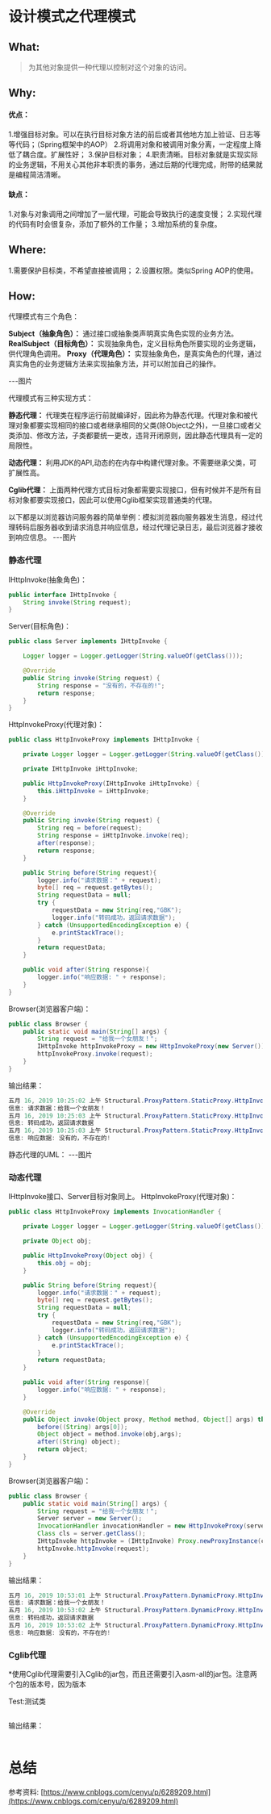 # 设计模式之代理模式
## What:
>为其他对象提供一种代理以控制对这个对象的访问。
## Why:
#### 优点：
1.增强目标对象。可以在执行目标对象方法的前后或者其他地方加上验证、日志等等代码；（Spring框架中的AOP）
2.将调用对象和被调用对象分离，一定程度上降低了耦合度。扩展性好；
3.保护目标对象；
4.职责清晰。目标对象就是实现实际的业务逻辑，不用关心其他非本职责的事务，通过后期的代理完成，附带的结果就是编程简洁清晰。

#### 缺点：
1.对象与对象调用之间增加了一层代理，可能会导致执行的速度变慢；
2.实现代理的代码有时会很复杂，添加了额外的工作量；
3.增加系统的复杂度。

## Where:
1.需要保护目标类，不希望直接被调用；
2.设置权限。类似Spring AOP的使用。

## How:

代理模式有三个角色：

**Subject（抽象角色）：** 通过接口或抽象类声明真实角色实现的业务方法。
**RealSubject（目标角色）：** 实现抽象角色，定义目标角色所要实现的业务逻辑，供代理角色调用。
**Proxy（代理角色）：** 实现抽象角色，是真实角色的代理，通过真实角色的业务逻辑方法来实现抽象方法，并可以附加自己的操作。

---图片

代理模式有三种实现方式：

**静态代理：** 代理类在程序运行前就编译好，因此称为静态代理。代理对象和被代理对象都要实现相同的接口或者继承相同的父类(除Object之外)，一旦接口或者父类添加、修改方法，子类都要统一更改，违背开闭原则，因此静态代理具有一定的局限性。

**动态代理：** 利用JDK的API,动态的在内存中构建代理对象。不需要继承父类，可扩展性高。

**Cglib代理：** 上面两种代理方式目标对象都需要实现接口，但有时候并不是所有目标对象都要实现接口，因此可以使用Cglib框架实现普通类的代理。

以下都是以浏览器访问服务器的简单举例：模拟浏览器向服务器发生消息，经过代理转码后服务器收到请求消息并响应信息，经过代理记录日志，最后浏览器才接收到响应信息。
---图片

### 静态代理

IHttpInvoke(抽象角色)：
```java
public interface IHttpInvoke {
    String invoke(String request);
}
```
Server(目标角色)：
```java
public class Server implements IHttpInvoke {

    Logger logger = Logger.getLogger(String.valueOf(getClass()));

    @Override
    public String invoke(String request) {
        String response = "没有的，不存在的!";
        return response;
    }
}
```
HttpInvokeProxy(代理对象)：
```java
public class HttpInvokeProxy implements IHttpInvoke {

    private Logger logger = Logger.getLogger(String.valueOf(getClass()));

    private IHttpInvoke iHttpInvoke;

    public HttpInvokeProxy(IHttpInvoke iHttpInvoke) {
        this.iHttpInvoke = iHttpInvoke;
    }

    @Override
    public String invoke(String request) {
        String req = before(request);
        String response = iHttpInvoke.invoke(req);
        after(response);
        return response;
    }

    public String before(String request){
        logger.info("请求数据：" + request);
        byte[] req = request.getBytes();
        String requestData = null;
        try {
            requestData = new String(req,"GBK");
            logger.info("转码成功，返回请求数据");
        } catch (UnsupportedEncodingException e) {
            e.printStackTrace();
        }
        return requestData;
    }

    public void after(String response){
        logger.info("响应数据: " + response);
    }
}
```
Browser(浏览器客户端)：
```java
public class Browser {
    public static void main(String[] args) {
        String request = "给我一个女朋友！";
        IHttpInvoke httpInvokeProxy = new HttpInvokeProxy(new Server());
        httpInvokeProxy.invoke(request);
    }
}
```
输出结果：
```java
五月 16, 2019 10:25:02 上午 Structural.ProxyPattern.StaticProxy.HttpInvokeProxy before
信息: 请求数据：给我一个女朋友！
五月 16, 2019 10:25:03 上午 Structural.ProxyPattern.StaticProxy.HttpInvokeProxy before
信息: 转码成功，返回请求数据
五月 16, 2019 10:25:03 上午 Structural.ProxyPattern.StaticProxy.HttpInvokeProxy after
信息: 响应数据: 没有的，不存在的!
```

静态代理的UML：
---图片






### 动态代理
IHttpInvoke接口、Server目标对象同上。
HttpInvokeProxy(代理对象)：
```java
public class HttpInvokeProxy implements InvocationHandler {

    private Logger logger = Logger.getLogger(String.valueOf(getClass()));

    private Object obj;

    public HttpInvokeProxy(Object obj) {
        this.obj = obj;
    }

    public String before(String request){
        logger.info("请求数据：" + request);
        byte[] req = request.getBytes();
        String requestData = null;
        try {
            requestData = new String(req,"GBK");
            logger.info("转码成功，返回请求数据");
        } catch (UnsupportedEncodingException e) {
            e.printStackTrace();
        }
        return requestData;
    }

    public void after(String response){
        logger.info("响应数据: " + response);
    }

    @Override
    public Object invoke(Object proxy, Method method, Object[] args) throws Throwable {
        before((String) args[0]);
        Object object = method.invoke(obj,args);
        after((String) object);
        return object;
    }
}
```
Browser(浏览器客户端)：
```java
public class Browser {
    public static void main(String[] args) {
        String request = "给我一个女朋友！";
        Server server = new Server();
        InvocationHandler invocationHandler = new HttpInvokeProxy(server);
        Class cls = server.getClass();
        IHttpInvoke httpInvoke = (IHttpInvoke) Proxy.newProxyInstance(cls.getClassLoader(),cls.getInterfaces(),invocationHandler);
        httpInvoke.httpInvoke(request);
    }
}
```
输出结果：
```java
五月 16, 2019 10:53:01 上午 Structural.ProxyPattern.DynamicProxy.HttpInvokeProxy before
信息: 请求数据：给我一个女朋友！
五月 16, 2019 10:53:02 上午 Structural.ProxyPattern.DynamicProxy.HttpInvokeProxy before
信息: 转码成功，返回请求数据
五月 16, 2019 10:53:02 上午 Structural.ProxyPattern.DynamicProxy.HttpInvokeProxy after
信息: 响应数据: 没有的，不存在的!
```

### Cglib代理
*使用Cglib代理需要引入Cglib的jar包，而且还需要引入asm-all的jar包。注意两个包的版本号，因为版本

Test:测试类
```java

```
输出结果：
```java

```



# 总结

参考资料:
[https://www.cnblogs.com/cenyu/p/6289209.html](https://www.cnblogs.com/cenyu/p/6289209.html)